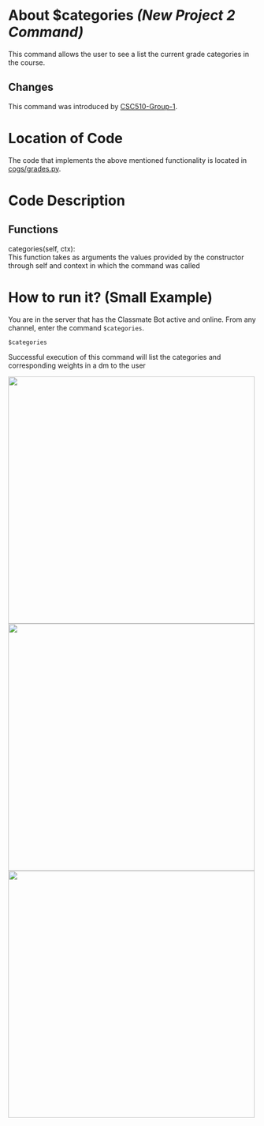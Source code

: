 # About $categories _(New Project 2 Command)_
This command allows the user to see a list the current grade categories in the course.

## Changes

This command was introduced by [CSC510-Group-1](https://github.com/nfoster1492/ClassMateBot-1/).

# Location of Code
The code that implements the above mentioned functionality is located in [cogs/grades.py](https://github.com/maddaicita/ClassMateBot-1.1/tree/main/cogs/grades.py).

# Code Description
## Functions
categories(self, ctx): <br>
This function takes as arguments the values provided by the constructor through self and context in which the command was called

# How to run it? (Small Example)
You are in the server that has the Classmate Bot active and online. From any channel, enter the command `$categories`.

```
$categories
```
Successful execution of this command will list the categories and corresponding weights in a dm to the user

<img src="https://github.com/maddaicita/ClassMateBot-1.1/blob/main/data/proj2media/categoriesHelp.PNG?raw=true" width="500">

<img src="https://github.com/maddaicita/ClassMateBot-1.1/blob/main/data/proj2media/categories.PNG?raw=true" width="500">

<img src="https://github.com/maddaicita/ClassMateBot-1.1/blob/main/data/proj2media/categoriesDM.PNG?raw=true" width="500">
